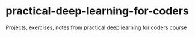 # practical-deep-learning-for-coders
 Projects, exercises, notes from practical deep learning for coders course
